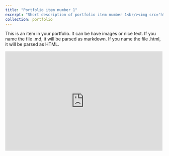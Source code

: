 ```yaml
---
title: "Portfolio item number 1"
excerpt: "Short description of portfolio item number 1<br/><img src='https://mf-ahmed.github.io/mfa/images/Industrial Control and Monitoring System.jpg'>"
collection: portfolio
---
```


This is an item in your portfolio. It can be have images or nice text. If you name the file .md, it will be parsed as markdown. If you name the file .html, it will be parsed as HTML. 
<iframe width="500" height="315" 
    src="https://www.youtube.com/embed/1XGsisjHZKE?autoplay=1" 
    title="YouTube video player" 
    frameborder="0" 
    allow="accelerometer; autoplay; clipboard-write; encrypted-media; gyroscope; picture-in-picture" 
    allowfullscreen>
</iframe>